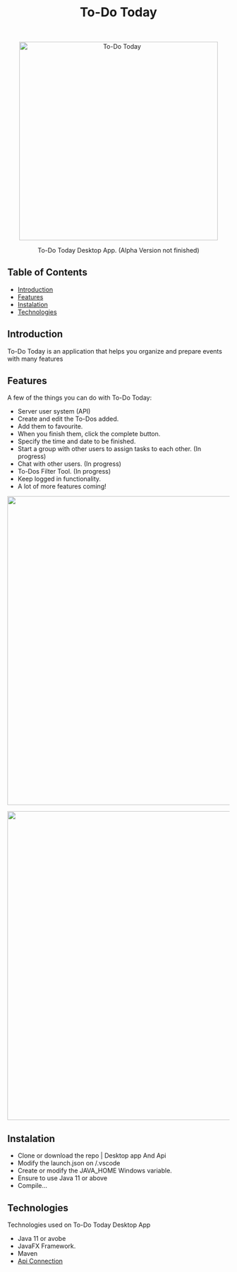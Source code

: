 <h1 align="center"> To-Do Today </h1> <br>
<p align="center">
  <img alt="To-Do Today" title="To-Do Today" src="https://i.imgur.com/VSpOOxo.png" width="450">
</p>

<p align="center">
  To-Do Today Desktop App. (Alpha Version not finished)
</p>

## Table of Contents

- [Introduction](#introduction)
- [Features](#features)
- [Instalation](#Instalation)
- [Technologies](#Technologies)

## Introduction
To-Do Today is an application that helps you organize and prepare events with many features

## Features

A few of the things you can do with To-Do Today:

* Server user system (API)
* Create and edit the To-Dos added.
* Add them to favourite.
* When you finish them, click the complete button.
* Specify the time and date to be finished.
* Start a group with other users to assign tasks to each other. (In progress)
* Chat with other users. (In progress)
* To-Dos Filter Tool. (In progress)
* Keep logged in functionality.
* A lot of more features coming!

<p align="center">
  <img src = "https://i.imgur.com/gKFHjaC.jpeg" width=700>
</p>

<p align="center">
  <img src = "https://i.imgur.com/VP5b4ei.jpeg" width=700>
</p>

## Instalation

- Clone or download the repo | Desktop app And Api
- Modify the launch.json on /.vscode
- Create or modify the JAVA_HOME Windows variable.
- Ensure to use Java 11 or above
- Compile...

## Technologies

Technologies used on To-Do Today Desktop App

* Java 11 or avobe
* JavaFX Framework.
* Maven
* <a href="https://github.com/S4nchzz/To-Do-Today_api">Api Connection</a>
